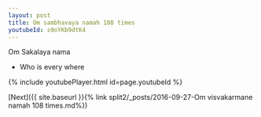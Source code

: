 ```yaml
---
layout: post
title: Om sambhavaya namah 108 times
youtubeId: s9oYKb9dtK4
---
```

 
 
Om Sakalaya nama 
 
 -  Who is every where 
 
  
 
  
 
 
 
 
 
 


{% include youtubePlayer.html id=page.youtubeId %}
 
[Next]({{ site.baseurl }}{% link  split2/_posts/2016-09-27-Om visvakarmane namah 108 times.md%})
 

